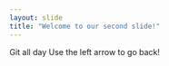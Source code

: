 ```yaml
---
layout: slide
title: "Welcome to our second slide!"
---
```

Git all day
Use the left arrow to go back!
